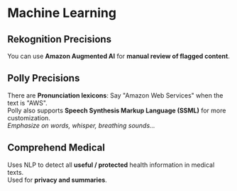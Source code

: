 # Machine Learning

## Rekognition Precisions

You can use **Amazon Augmented AI** for **manual review of flagged content**.

## Polly Precisions

There are **Pronunciation lexicons**: Say "Amazon Web Services" when the text is "AWS".  
Polly also supports **Speech Synthesis Markup Language (SSML)** for more customization.  
*Emphasize on words, whisper, breathing sounds...*

## Comprehend Medical

Uses NLP to detect all **useful / protected** health information in medical texts.  
Used for **privacy and summaries**.
